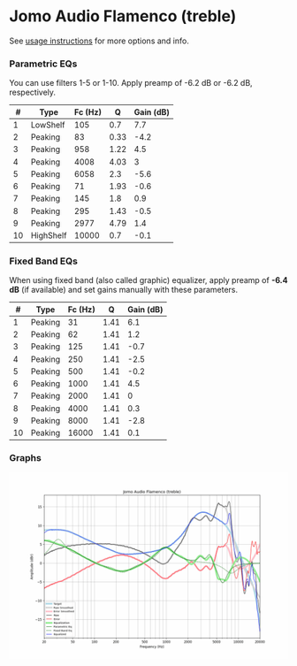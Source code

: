 # Jomo Audio Flamenco (treble)
See [usage instructions](https://github.com/jaakkopasanen/AutoEq#usage) for more options and info.

### Parametric EQs
You can use filters 1-5 or 1-10. Apply preamp of -6.2 dB or -6.2 dB, respectively.

|   # | Type      |   Fc (Hz) |    Q |   Gain (dB) |
|-----|-----------|-----------|------|-------------|
|   1 | LowShelf  |       105 | 0.7  |         7.7 |
|   2 | Peaking   |        83 | 0.33 |        -4.2 |
|   3 | Peaking   |       958 | 1.22 |         4.5 |
|   4 | Peaking   |      4008 | 4.03 |         3   |
|   5 | Peaking   |      6058 | 2.3  |        -5.6 |
|   6 | Peaking   |        71 | 1.93 |        -0.6 |
|   7 | Peaking   |       145 | 1.8  |         0.9 |
|   8 | Peaking   |       295 | 1.43 |        -0.5 |
|   9 | Peaking   |      2977 | 4.79 |         1.4 |
|  10 | HighShelf |     10000 | 0.7  |        -0.1 |

### Fixed Band EQs
When using fixed band (also called graphic) equalizer, apply preamp of **-6.4 dB** (if available) and set gains manually with these parameters.

|   # | Type    |   Fc (Hz) |    Q |   Gain (dB) |
|-----|---------|-----------|------|-------------|
|   1 | Peaking |        31 | 1.41 |         6.1 |
|   2 | Peaking |        62 | 1.41 |         1.2 |
|   3 | Peaking |       125 | 1.41 |        -0.7 |
|   4 | Peaking |       250 | 1.41 |        -2.5 |
|   5 | Peaking |       500 | 1.41 |        -0.2 |
|   6 | Peaking |      1000 | 1.41 |         4.5 |
|   7 | Peaking |      2000 | 1.41 |         0   |
|   8 | Peaking |      4000 | 1.41 |         0.3 |
|   9 | Peaking |      8000 | 1.41 |        -2.8 |
|  10 | Peaking |     16000 | 1.41 |         0.1 |

### Graphs
![](./Jomo%20Audio%20Flamenco%20(treble).png)
